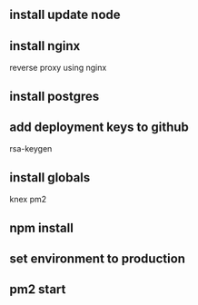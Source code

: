 ## install update node

## install nginx
reverse proxy using nginx

## install postgres

## add deployment keys to github
rsa-keygen

## install globals
knex pm2

## npm install

## set environment to production

## pm2 start


